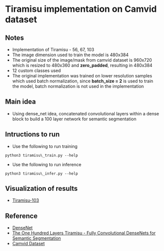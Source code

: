 # Tiramisu implementation on Camvid dataset

## Notes
* Implementation of Tiramisu - 56, 67, 103
* The image dimension used to train the model is 480x384
* The original size of the image/mask from camvid dataset is 960x720 which is resized to 480x360 and **zero\_padded**, resulting in 480x384
* 12 custom classes used
* The original implementation was trained on lower resolution samples which used batch normalization, since **batch\_size = 2** is used to train the model, batch normalization is not used in the implementation

## Main idea
* Using dense\_net idea, concatenated convolutional layers within a dense block to build a 100 layer network for semantic segmentation

## Intructions to run
* Use the following to run training
```
python3 tiramisu\_train.py --help
```
* Use the following to run inference
```
python3 tiramisu\_infer.py --help
```

## Visualization of results
* [Tiramisu-103](https://youtu.be/UIGzFRB4hs0)

## Reference
* [DenseNet](https://arxiv.org/pdf/1608.06993.pdf)
* [The One Hundred Layers Tiramisu - Fully Convolutional DenseNets for Semantic Segmentation](https://arxiv.org/pdf/1611.09326.pdf)
* [Camvid Dataset](http://mi.eng.cam.ac.uk/research/projects/VideoRec/CamVid/)
